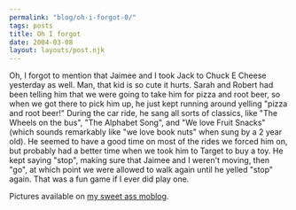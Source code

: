 ```yaml
---
permalink: "blog/oh-i-forgot-0/"
tags: posts
title: Oh I forgot
date: 2004-03-08
layout: layouts/post.njk
---
```


Oh, I forgot to mention that Jaimee and I took Jack to Chuck E Cheese yesterday as well. Man, that kid is so cute it hurts. Sarah and Robert had been telling him that we were going to take him for pizza and root beer, so when we got there to pick him up, he just kept running around yelling "pizza and root beer!" During the car ride, he sang all sorts of classics, like "The Wheels on the bus", "The Alphabet Song", and "We love Fruit Snacks" (which sounds remarkably like "we love book nuts" when sung by a 2 year old). He seemed to have a good time on most of the rides we forced him on, but probably had a better time when we took him to Target to buy a toy. He kept saying "stop", making sure that Jaimee and I weren't moving, then "go", at which point we were allowed to walk again until he yelled "stop" again. That was a fun game if I ever did play one.

Pictures available on [my sweet ass moblog][1].

 [1]: http://wasson.textamerica.com